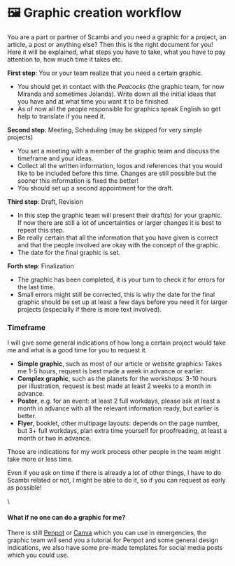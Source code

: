 # 🖼 Graphic creation workflow

You are a part or partner of Scambi and you need a graphic for a project, an article, a post or anything else? Then this is the right document for you! Here it will be explained, what steps you have to take, what you have to pay attention to, how much time it takes etc.

**First step**: You or your team realize that you need a certain graphic.

* You should get in contact with the _Peacocks_ (the graphic team, for now Miranda and sometimes Jolanda). Write down all the initial ideas that you have and at what time you want it to be finished.
* As of now all the people responsible for graphics speak English so get help to translate if you need it.

**Second step**: Meeting, Scheduling (may be skipped for very simple projects)

* You set a meeting with a member of the graphic team and discuss the timeframe and your ideas.
* Collect all the written information, logos and references that you would like to be included before this time. Changes are still possible but the sooner this information is fixed the better!
* You should set up a second appointment for the draft.

**Third step**: Draft, Revision

* In this step the graphic team will present their draft(s) for your graphic. If now there are still a lot of uncertainties or larger changes it is best to repeat this step.
* Be really certain that all the information that you have given is correct and that the people involved are okay with the concept of the graphic.
* The date for the final graphic is set.

**Forth step**: Finalization

* The graphic has been completed, it is your turn to check it for errors for the last time.
* Small errors might still be corrected, this is why the date for the final graphic should be set up at least a few days before you need it for larger projects (especially if there is more text involved).

### Timeframe

I will give some general indications of how long a certain project would take me and what is a good time for you to request it.

* **Simple graphic**, such as most of our article or website graphics: Takes me 1-5 hours, request is best made a week in advance or earlier.
* **Complex graphic**, such as the planets for the workshops: 3-10 hours per illustration, request is best made at least 2 weeks to a month in advance.
* **Poster**, e.g. for an event: at least 2 full workdays, please ask at least a month in advance with all the relevant information ready, but earlier is better.
* **Flyer**, booklet, other multipage layouts: depends on the page number, but 3+ full workdays, plan extra time yourself for proofreading, at least a month or two in advance.

Those are indications for my work process other people in the team might take more or less time.

Even if you ask on time if there is already a lot of other things, I have to do Scambi related or not, I might be able to do it, so if you can request as early as possible!

\


#### What if no one can do a graphic for me?

There is still [Penpot](https://design.penpot.app/) or [Canva](https://www.canva.com/) which you can use in emergencies, the graphic team will send you a tutorial for Penpot and some general design indications, we also have some pre-made templates for social media posts which you could use.
